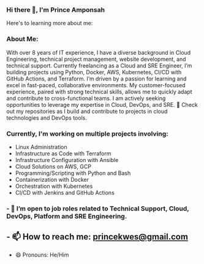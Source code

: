### Hi there 👋, I'm Prince Amponsah
Here's to learning more about me:

### About Me:

With over 8 years of IT experience, I have a diverse background in Cloud Engineering, technical project management, website development, and technical support. Currently freelancing as a Cloud and SRE Engineer, I’m building projects using Python, Docker, AWS, Kubernetes, CI/CD with GitHub Actions, and Terraform. I’m driven by a passion for learning and excel in fast-paced, collaborative environments. My customer-focused experience, paired with strong technical skills, allows me to quickly adapt and contribute to cross-functional teams. I am actively seeking opportunities to leverage my expertise in Cloud, DevOps, and SRE.
📂 Check out my repositories as I build and contribute to projects in cloud technologies and DevOps tools.

### Currently, I'm working on multiple projects involving: ###

- Linux Administration
- Infrastructure as Code with Terraform
- Infrastructure Configuration with Ansible
- Cloud Solutions on AWS, GCP
- Programming/Scripting with Python and Bash
- Containerization with Docker
- Orchestration with Kubernetes
-  CI/CD with Jenkins and GitHub Actions
  
### - 👯 I’m open to job roles related to Technical Support, Cloud, DevOps, Platform and SRE Engineering.

## - 📫 How to reach me: <a href="mailto:princekwes@gmail.com">princekwes@gmail.com</a>
- 😄 Pronouns: He/Him

